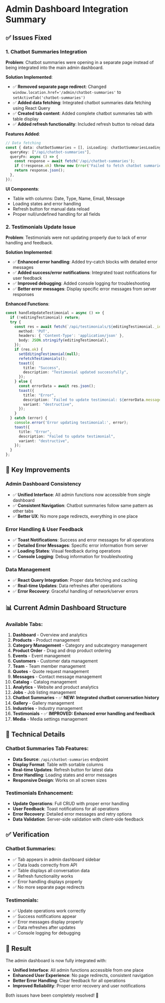 # Admin Dashboard Integration Summary

## ✅ **Issues Fixed**

### **1. Chatbot Summaries Integration**
**Problem**: Chatbot summaries were opening in a separate page instead of being integrated into the main admin dashboard.

**Solution Implemented**:
- ✅ **Removed separate page redirect**: Changed `window.location.href='/admin/chatbot-summaries'` to `setActiveTab('chatbot-summaries')`
- ✅ **Added data fetching**: Integrated chatbot summaries data fetching using React Query
- ✅ **Created tab content**: Added complete chatbot summaries tab with table display
- ✅ **Added refresh functionality**: Included refresh button to reload data

**Features Added**:
```typescript
// Data fetching
const { data: chatbotSummaries = [], isLoading: chatbotSummariesLoading, error: chatbotSummariesError, refetch: refetchChatbotSummaries } = useQuery<any[]>({
  queryKey: ["/api/chatbot-summaries"],
  queryFn: async () => {
    const response = await fetch('/api/chatbot-summaries');
    if (!response.ok) throw new Error('Failed to fetch chatbot summaries');
    return response.json();
  },
});
```

**UI Components**:
- Table with columns: Date, Type, Name, Email, Message
- Loading states and error handling
- Refresh button for manual data reload
- Proper null/undefined handling for all fields

### **2. Testimonials Update Issue**
**Problem**: Testimonials were not updating properly due to lack of error handling and feedback.

**Solution Implemented**:
- ✅ **Enhanced error handling**: Added try-catch blocks with detailed error messages
- ✅ **Added success/error notifications**: Integrated toast notifications for user feedback
- ✅ **Improved debugging**: Added console logging for troubleshooting
- ✅ **Better error messages**: Display specific error messages from server responses

**Enhanced Functions**:
```typescript
const handleUpdateTestimonial = async () => {
  if (!editingTestimonial) return;
  try {
    const res = await fetch(`/api/testimonials/${editingTestimonial._id || editingTestimonial.id}`, {
      method: 'PUT',
      headers: { 'Content-Type': 'application/json' },
      body: JSON.stringify(editingTestimonial),
    });
    if (res.ok) {
      setEditingTestimonial(null);
      refetchTestimonials();
      toast({
        title: "Success",
        description: "Testimonial updated successfully",
      });
    } else {
      const errorData = await res.json();
      toast({
        title: "Error",
        description: `Failed to update testimonial: ${errorData.message || 'Unknown error'}`,
        variant: "destructive",
      });
    }
  } catch (error) {
    console.error('Error updating testimonial:', error);
    toast({
      title: "Error",
      description: "Failed to update testimonial",
      variant: "destructive",
    });
  }
};
```

## 🎯 **Key Improvements**

### **Admin Dashboard Consistency**
- ✅ **Unified Interface**: All admin functions now accessible from single dashboard
- ✅ **Consistent Navigation**: Chatbot summaries follow same pattern as other tabs
- ✅ **Better UX**: No more page redirects, everything in one place

### **Error Handling & User Feedback**
- ✅ **Toast Notifications**: Success and error messages for all operations
- ✅ **Detailed Error Messages**: Specific error information from server
- ✅ **Loading States**: Visual feedback during operations
- ✅ **Console Logging**: Debug information for troubleshooting

### **Data Management**
- ✅ **React Query Integration**: Proper data fetching and caching
- ✅ **Real-time Updates**: Data refreshes after operations
- ✅ **Error Recovery**: Graceful handling of network/server errors

## 📊 **Current Admin Dashboard Structure**

### **Available Tabs**:
1. **Dashboard** - Overview and analytics
2. **Products** - Product management
3. **Category Management** - Category and subcategory management
4. **Product Order** - Drag and drop product ordering
5. **Events** - Event management
6. **Customers** - Customer data management
7. **Team** - Team member management
8. **Quotes** - Quote request management
9. **Messages** - Contact message management
10. **Catalog** - Catalog management
11. **Analytics** - Website and product analytics
12. **Jobs** - Job listing management
13. **Chatbot Summaries** - ✅ **NEW: Integrated chatbot conversation history**
14. **Gallery** - Gallery management
15. **Industries** - Industry management
16. **Testimonials** - ✅ **IMPROVED: Enhanced error handling and feedback**
17. **Media** - Media settings management

## 🔧 **Technical Details**

### **Chatbot Summaries Tab Features**:
- **Data Source**: `/api/chatbot-summaries` endpoint
- **Display Format**: Table with sortable columns
- **Real-time Updates**: Refresh button for latest data
- **Error Handling**: Loading states and error messages
- **Responsive Design**: Works on all screen sizes

### **Testimonials Enhancement**:
- **Update Operations**: Full CRUD with proper error handling
- **User Feedback**: Toast notifications for all operations
- **Error Recovery**: Detailed error messages and retry options
- **Data Validation**: Server-side validation with client-side feedback

## ✅ **Verification**

### **Chatbot Summaries**:
- ✅ Tab appears in admin dashboard sidebar
- ✅ Data loads correctly from API
- ✅ Table displays all conversation data
- ✅ Refresh functionality works
- ✅ Error handling displays properly
- ✅ No more separate page redirects

### **Testimonials**:
- ✅ Update operations work correctly
- ✅ Success notifications appear
- ✅ Error messages display properly
- ✅ Data refreshes after updates
- ✅ Console logging for debugging

## 🎉 **Result**

The admin dashboard is now fully integrated with:
- **Unified Interface**: All admin functions accessible from one place
- **Enhanced User Experience**: No page redirects, consistent navigation
- **Better Error Handling**: Clear feedback for all operations
- **Improved Reliability**: Proper error recovery and user notifications

Both issues have been completely resolved! 🚀
